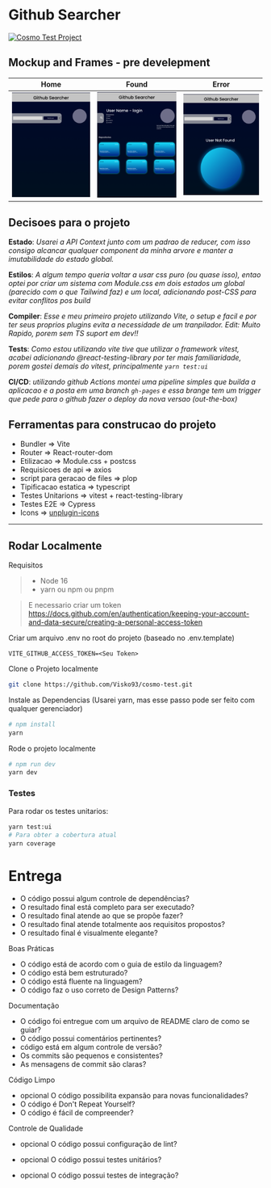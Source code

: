 # Github Searcher

[![Cosmo Test Project](https://github.com/Visko93/cosmo-test/actions/workflows/deploy.yml/badge.svg)](https://github.com/Visko93/cosmo-test/actions/workflows/deploy.yml)

## Mockup and Frames - pre develepment

| Home                                                   | Found                                                    | Error                                                 |
| ------------------------------------------------------ | -------------------------------------------------------- | ----------------------------------------------------- |
| ![search page](public/assets/readme/Search%20Page.png) | ![profile page](public/assets/readme/Profile%20Page.png) | ![Not Found page](public/assets/readme/Not-Found.png) |

## Decisoes para o projeto

**Estado**: _Usarei a API Context junto com um padrao de reducer, com isso consigo alcancar qualquer component da minha arvore e manter a imutabilidade do estado global._

**Estilos**: _A algum tempo queria voltar a usar css puro (ou quase isso), entao optei por criar um sistema com Module.css em dois estados um global (parecido com o que Tailwind faz) e um local, adicionando post-CSS para evitar conflitos pos build_

**Compiler**: _Esse e meu primeiro projeto utilizando Vite, o setup e facil e por ter seus proprios plugins evita a necessidade de um tranpilador. Edit: Muito Rapido, porem sem TS suport em dev!!_

**Tests**: _Como estou utilizando vite tive que utilizar o framework vitest, acabei adicionando @react-testing-library por ter mais familiaridade, porem gostei demais do vitest, principalmente `yarn test:ui`_

**CI/CD**: _utilizando github Actions montei uma pipeline simples que builda a aplicacao e a posta em uma branch `gh-pages` e essa brange tem um trigger que pede para o github fazer o deploy da nova versao (out-the-box)_

## Ferramentas para construcao do projeto

- Bundler => Vite
- Router => React-router-dom
- Etilizacao => Module.css + postcss
- Requisicoes de api => axios
- script para geracao de files => plop
- Tipificacao estatica => typescript
- Testes Unitarions => vitest + react-testing-library
- Testes E2E => Cypress
- Icons => [unplugin-icons](https://github.com/antfu/unplugin-icons)

---

## Rodar Localmente

Requisitos

> - Node 16
> - yarn ou npm ou pnpm

> E necessario criar um token
> https://docs.github.com/en/authentication/keeping-your-account-and-data-secure/creating-a-personal-access-token

Criar um arquivo .env no root do projeto (baseado no .env.template)

```env
VITE_GITHUB_ACCESS_TOKEN=<Seu Token>
```

Clone o Projeto localmente

```bash
git clone https://github.com/Visko93/cosmo-test.git
```

Instale as Dependencias (Usarei yarn, mas esse passo pode ser feito com qualquer gerenciador)

```bash
# npm install
yarn
```

Rode o projeto localmente

```bash
# npm run dev
yarn dev
```

### Testes

Para rodar os testes unitarios:

```bash
yarn test:ui
# Para obter a cobertura atual
yarn coverage
```

# Entrega

- O código possui algum controle de dependências?
- O resultado final está completo para ser executado?
- O resultado final atende ao que se propõe fazer?
- O resultado final atende totalmente aos requisitos propostos?
- O resultado final é visualmente elegante?

Boas Práticas

- O código está de acordo com o guia de estilo da linguagem?
- O código está bem estruturado?
- O código está fluente na linguagem?
- O código faz o uso correto de Design Patterns?

Documentação

- O código foi entregue com um arquivo de README claro de como se guiar?
- O código possui comentários pertinentes?
- código está em algum controle de versão?
- Os commits são pequenos e consistentes?
- As mensagens de commit são claras?

Código Limpo

- opcional O código possibilita expansão para novas funcionalidades?
- O código é Don't Repeat Yourself?
- O código é fácil de compreender?

Controle de Qualidade

- opcional O código possui configuração de lint?

- opcional O código possui testes unitários?

- opcional O código possui testes de integração?
